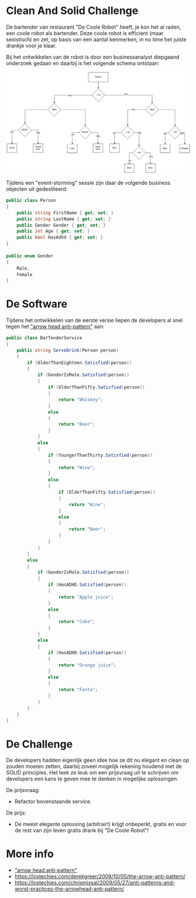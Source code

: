 # Clean And Solid Challenge

De bartender van restaurant "De Coole Robot" heeft, je kon het al raden, een coole robot als bartender. Deze coole robot is efficient (maar sexistisch) en zet, op basis van een aantal kenmerken, in no time het juiste drankje voor je klaar.

Bij het ontwikkelen van de robot is door een businessanalyst diepgaand onderzoek gedaan en daarbij is het volgende schema ontstaan:

![Category Determination](assets/bartender-service.png)

Tijdens een "event-storming" sessie zijn daar de volgende business objecten uit gedestileerd:

```csharp
public class Person
{
    public string FirstName { get; set; }
    public string LastName { get; set; }
    public Gender Gender { get; set; }
    public int Age { get; set; }
    public bool HasAdhd { get; set; }
}

public enum Gender
{
    Male,
    Female
}
```

# De Software 

Tijdens het ontwikkelen van de eerste versie liepen de developers al snel tegen het ["arrow head anti-pattern"](http://wiki.c2.com/?ArrowAntiPattern) aan:

```csharp
public class BarTenderService
{
    public string ServeDrink(Person person)
    {
        if (OlderThanEighteen.Satisfied(person))
        {
            if (GenderIsMale.Satisfied(person))
            {
                if (OlderThanFifty.Satisfied(person))
                {
                    return "Whiskey";
                }
                else
                {
                    return "Beer";
                }
            }
            else
            {
                if (YoungerThanThirty.Satisfied(person))
                {
                    return "Wine";
                }
                else
                {
                    if (OlderThanFifty.Satisfied(person))
                    {
                        return "Wine";
                    }
                    else
                    {
                        return "Beer";
                    }
                }
            }
        }
        else
        {
            if (GenderIsMale.Satisfied(person))
            {
                if (HasADHD.Satisfied(person))
                {
                    return "Apple juice";
                }
                else
                {
                    return "Coke";
                }
            }
            else
            {
                if (HasADHD.Satisfied(person))
                {
                    return "Orange juice";
                }
                else
                {
                    return "Fanta";
                }
            }
        }
    }
}
```

# De Challenge

De developers hadden eigenlijk geen idee hoe ze dit nu elegant en clean op zouden moeten zetten, daarbij zoveel mogelijk rekening houdend met de SOLID principles. Het leek ze leuk om een prijsvraag uit te schrijven om developers een kans te geven mee te denken in mogelijke oplossingen. 

De prijsvraag:

- Refactor bovenstaande service.

De prijs:

- De meest elegante oplossing (arbitrair!) krijgt onbeperkt, gratis en voor de rest van zijn leven gratis drank bij "De Coole Robot"!


# More info 

- ["arrow head anti-pattern"](http://wiki.c2.com/?ArrowAntiPattern) 
- https://lostechies.com/derekgreer/2009/10/05/the-arrow-anti-pattern/
- https://lostechies.com/chrismissal/2009/05/27/anti-patterns-and-worst-practices-the-arrowhead-anti-pattern/
